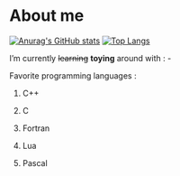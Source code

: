 
# About me
[![Anurag's GitHub stats](https://github-readme-stats.vercel.app/api?username=StjepanBM1&count_private=true&show_icons=true&include_all_commits=true)](https://github.com/anuraghazra/github-readme-stats)
[![Top Langs](https://github-readme-stats.vercel.app/api/top-langs/?username=StjepanBM1&layout=compact)](https://github.com/anuraghazra/github-readme-stats)
  
I’m currently ~~learning~~ <b>toying</b> around with :
            -
            
Favorite programming languages :
   1. C++

   2. C

   3. Fortran

   4. Lua

   5. Pascal
